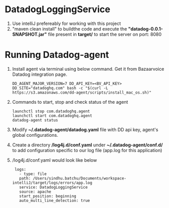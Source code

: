 # DatadogLoggingService

1. Use intelliJ prefereably for working with this project
2. "maven clean install" to buildthe code and execute the **"datadog-0.0.1-SNAPSHOT.jar"** file present in **target/** to start the server on port: 8080


# Running Datadog-agent
1. Install agent via terminal using below command. Get it from Bazaarvoice Datadog integration page.
   ```
   DD_AGENT_MAJOR_VERSION=7 DD_API_KEY=<BV_API_KEY> DD_SITE="datadoghq.com" bash -c "$(curl -L https://s3.amazonaws.com/dd-agent/scripts/install_mac_os.sh)"
   ```
   
3. Commands to start, stop and check status of the agent
    ```
    launchctl stop com.datadoghq.agent
    launchctl start com.datadoghq.agent
    datadog-agent status
    ```
        
4. Modify **~/.datadog-agent/datadog.yaml** file with DD api key, agent's global configurations.
5. Create a directory **/log4j.d/conf.yaml** under **~/.datadog-agent/conf.d/** to add configuration specific to our log file (app.log for this application)
6. /log4j.d/conf.yaml would look like below
   ``` 
    logs:
      - type: file
      path: /Users/sindhu.batchu/Documents/workspace-intelliJ/target/logs/errors/app.log
      service: DatadogLoggingService
      source: apache
      start_position: beginning
      auto_multi_line_detection: true
   ```
